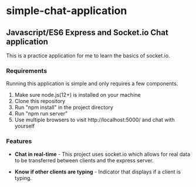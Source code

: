 # simple-chat-application
## Javascript/ES6 Express and Socket.io Chat application

This is a practice application for me to learn the basics of socket.io. 

### Requirements
Running this application is simple and only requires a few components.

1. Make sure node.js(12+) is installed on your machine 
2. Clone this repository
3. Run "npm install" in the project directory
4. Run "npm run server"
5. Use multiple browsers to visit http://localhost:5000/ and chat with yourself 

### Features
* **Chat in real-time** - This project uses socket.io which allows for real data to be transferred between clients and the express server.

* **Know if other clients are typing** - Indicator that displays if a client is typing.
